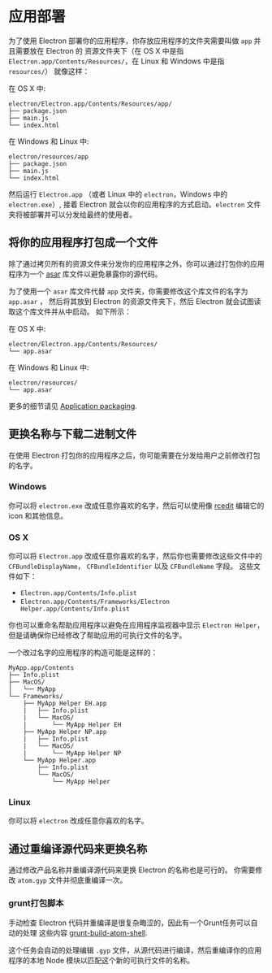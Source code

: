 # 应用部署

为了使用 Electron 部署你的应用程序，你存放应用程序的文件夹需要叫做 `app` 并且需要放在 Electron 的
资源文件夹下（在 OS X 中是指 `Electron.app/Contents/Resources/`，在 Linux 和 Windows 中是指 `resources/`）
就像这样：

在 OS X 中:

```text
electron/Electron.app/Contents/Resources/app/
├── package.json
├── main.js
└── index.html
```

在 Windows 和 Linux 中:

```text
electron/resources/app
├── package.json
├── main.js
└── index.html
```

然后运行 `Electron.app` （或者 Linux 中的 `electron`，Windows 中的 `electron.exe`）,
接着 Electron 就会以你的应用程序的方式启动。`electron` 文件夹将被部署并可以分发给最终的使用者。

## 将你的应用程序打包成一个文件

除了通过拷贝所有的资源文件来分发你的应用程序之外，你可以通过打包你的应用程序为一个 [asar](https://github.com/atom/asar) 库文件以避免暴露你的源代码。

为了使用一个 `asar` 库文件代替 `app` 文件夹，你需要修改这个库文件的名字为 `app.asar` ，
然后将其放到 Electron 的资源文件夹下，然后 Electron 就会试图读取这个库文件并从中启动。
如下所示：

在 OS X 中:

```text
electron/Electron.app/Contents/Resources/
└── app.asar
```

在 Windows 和 Linux 中:

```text
electron/resources/
└── app.asar
```

更多的细节请见 [Application packaging](application-packaging.md).

## 更换名称与下载二进制文件

在使用 Electron 打包你的应用程序之后，你可能需要在分发给用户之前修改打包的名字。

### Windows

你可以将 `electron.exe` 改成任意你喜欢的名字，然后可以使用像
[rcedit](https://github.com/atom/rcedit)
编辑它的 icon 和其他信息。

### OS X

你可以将 `Electron.app` 改成任意你喜欢的名字，然后你也需要修改这些文件中的
`CFBundleDisplayName`， `CFBundleIdentifier` 以及 `CFBundleName` 字段。
这些文件如下：

* `Electron.app/Contents/Info.plist`
* `Electron.app/Contents/Frameworks/Electron Helper.app/Contents/Info.plist`

你也可以重命名帮助应用程序以避免在应用程序监视器中显示 `Electron Helper`，
但是请确保你已经修改了帮助应用的可执行文件的名字。

一个改过名字的应用程序的构造可能是这样的：

```
MyApp.app/Contents
├── Info.plist
├── MacOS/
│   └── MyApp
└── Frameworks/
    ├── MyApp Helper EH.app
    |   ├── Info.plist
    |   └── MacOS/
    |       └── MyApp Helper EH
    ├── MyApp Helper NP.app
    |   ├── Info.plist
    |   └── MacOS/
    |       └── MyApp Helper NP
    └── MyApp Helper.app
        ├── Info.plist
        └── MacOS/
            └── MyApp Helper
```

### Linux

你可以将 `electron` 改成任意你喜欢的名字。

## 通过重编译源代码来更换名称

通过修改产品名称并重编译源代码来更换 Electron 的名称也是可行的。
你需要修改 `atom.gyp` 文件并彻底重编译一次。

### grunt打包脚本

手动检查 Electron 代码并重编译是很复杂晦涩的，因此有一个Grunt任务可以自动的处理
这些内容 [grunt-build-atom-shell](https://github.com/paulcbetts/grunt-build-atom-shell).

这个任务会自动的处理编辑 `.gyp` 文件，从源代码进行编译，然后重编译你的应用程序的本地 Node 模块以匹配这个新的可执行文件的名称。
